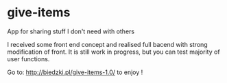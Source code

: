 # give-items
App for sharing stuff I don't need with others

I received some front end concept and realised full bacend with strong modification of front.
It is still work in progress, but you can test majority of user functions.

Go to: http://biedzki.pl/give-items-1.0/ to enjoy !


